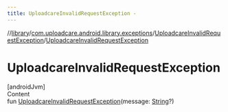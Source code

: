 ```yaml
---
title: UploadcareInvalidRequestException -
---
```

//[library](../../index.md)/[com.uploadcare.android.library.exceptions](../index.md)/[UploadcareInvalidRequestException](index.md)/[UploadcareInvalidRequestException](-uploadcare-invalid-request-exception.md)



# UploadcareInvalidRequestException  
[androidJvm]  
Content  
fun [UploadcareInvalidRequestException](-uploadcare-invalid-request-exception.md)(message: [String](https://kotlinlang.org/api/latest/jvm/stdlib/kotlin/-string/index.html)?)  



